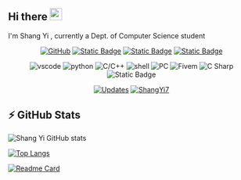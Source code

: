 ## Hi there <img src="https://media.giphy.com/media/hvRJCLFzcasrR4ia7z/giphy.gif" width="25px"></a>

I'm Shang Yi , currently a Dept. of Computer Science student

<p align="center">
    <a href="https://github.com/ShangYi7" target="_blank"><img alt="GitHub" src="https://img.shields.io/badge/-@Shang Yi-181717?style=flat-square&logo=GitHub&logoColor=white"></a>
    <a href="https://www.taiwan.gov.tw" target="_blank"><img alt="Static Badge" src="https://img.shields.io/badge/Taiwan%20-bf3726?logoColor=ffffff"></a>
    <a href="https://www.instagram.com/shang_yi6/" target="_blank"><img alt="Static Badge" src="https://img.shields.io/badge/shang_yi6-eda2e2?logo=instagram"></a>
    <a href="https://twitter.com/ShangYi54188" target="_blank"><img alt="Static Badge" src="https://img.shields.io/badge/ShangYi54188%20-f0fafc?logo=twitter"></a>

</p>

<p align="center">
    <img alt="vscode" src="https://img.shields.io/badge/VS%20code%20-5391FE?logo=vscode&logoColor=ffffff">
    <img alt="python" src="https://img.shields.io/badge/-python-3776AB?style=flat-square&logo=Python&logoColor=ffffff">
    <img alt="C/C++" src="https://img.shields.io/badge/C%2FC%2B%2B%20-5391FE?logo=C&logoColor=ffffff">
    <img alt="shell" src="https://img.shields.io/badge/-shell-5391FE?style=flat-square&logo=PowerShell&logoColor=ffffff">
    <img alt="PC" src="https://img.shields.io/badge/PC%20-5391FE?logo=pcgamingwiki&logoColor=ffffff">
    <img alt="Fivem" src="https://img.shields.io/badge/Fivem%20%20-5391FE?logo=Fivem&logoColor=ffffff">
    <img alt="C Sharp" src="https://img.shields.io/badge/C%23-C%23?logo=C%20Sharp&logoColor=ffffff&color=5391FE">
    <!--<a href="https://github.com/ShangYi7/discord_bot_CANNABIS" target="_blank"> --><img alt="Static Badge" src="https://img.shields.io/badge/Discord%20bot-5391FE?logo=Discord&logoColor=ffffff">

</a>



</p>

<p align="center">
    <a href="https://github.com/ShangYi7?tab=followers" target="_blank"><img alt="Updates" src="https://img.shields.io/badge/--000000?style=flat-square&logo=RSS&logoColor=white"></a>
    <a href="https://github.com/ShangYi7" target="_blank"><img alt="ShangYi7" src="https://badges.pufler.dev/visits/ShangYi7/ShangYi7?logo=GitHub&label=visits&color=success&logoColor=white&style=flat-square"/></a>

</p>



## ⚡ GitHub Stats

![Shang Yi GitHub stats](https://github-readme-stats.vercel.app/api?username=ShangYi7&show_icons=true&theme=vue-dark)

[![Top Langs](https://github-readme-stats.vercel.app/api/top-langs/?username=ShangYi7&layout=compact&theme=vue-dark)](https://github.com/ShangYi7/github-readme-stats)

[![Readme Card](https://github-readme-stats.vercel.app/api/pin/?username=ShangYi7&repo=DiscordBot-CANNABIS&theme=vue-dark)](https://github.com/ShangYi7/discord_bot_CANNABIS)
